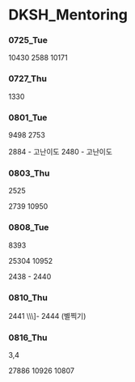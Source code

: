 # DKSH_Mentoring

### 0725_Tue

10430
2588
10171

### 0727_Thu

1330

### 0801_Tue

9498
2753

2884 - 고난이도
2480 - 고난이도

### 0803_Thu

2525

2739
10950

### 0808_Tue

8393

25304
10952

2438 - 2440

### 0810_Thu

2441 \\\\\\]- 2444 (별찍기)

### 0816_Thu

3,4

27886
10926
10807